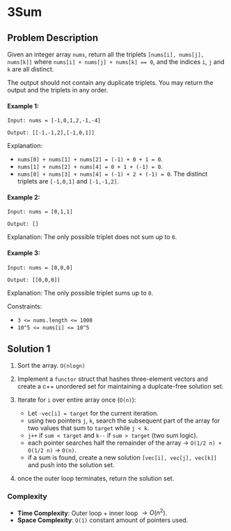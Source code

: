 # 3Sum

## Problem Description

Given an integer array `nums`, return all the triplets `[nums[i], nums[j], nums[k]]` where `nums[i] + nums[j] + nums[k] == 0`, and the indices `i`, `j` and `k` are all distinct.

The output should not contain any duplicate triplets. You may return the output and the triplets in any order.

#### Example 1:
```
Input: nums = [-1,0,1,2,-1,-4]

Output: [[-1,-1,2],[-1,0,1]]
```

Explanation:
- `nums[0] + nums[1] + nums[2] = (-1) + 0 + 1 = 0`.
- `nums[1] + nums[2] + nums[4] = 0 + 1 + (-1) = 0`.
- `nums[0] + nums[3] + nums[4] = (-1) + 2 + (-1) = 0`.
The distinct triplets are `[-1,0,1]` and `[-1,-1,2]`.

#### Example 2:
```
Input: nums = [0,1,1]

Output: []
```
Explanation: The only possible triplet does not sum up to `0`.

#### Example 3:
```
Input: nums = [0,0,0]

Output: [[0,0,0]]
```
Explanation: The only possible triplet sums up to `0`.

Constraints:
- `3 <= nums.length <= 1000`
- `10^5 <= nums[i] <= 10^5`


## Solution 1

1. Sort the array. `O(nlogn)`

2. Implement a `functor` struct that hashes three-element vectors and create a c++ unordered set for maintaining a duplcate-free solution set.

3. Iterate for `i` over entire array once (`O(n)`):
    - Let `-vec[i] = target` for the current iteration.
    - using two pointers `j`, `k`, search the subsequent part of the array for two values that sum to `target` while `j < k`.
    - `j++` if `sum < target` and `k--` if `sum > target` (two sum logic).
    - each pointer searches half the remainder of the array $\rightarrow$ `O(1/2 n) + O(1/2 n)` $\rightarrow$ `O(n)`.
    - if a sum is found, create a new solution `[vec[i], vec[j], vec[k]]` and push into the solution set.
4. once the outer loop terminates, return the solution set.


### Complexity
- **Time Complexity**: Outer loop + inner loop $\rightarrow O(n^2)$.
- **Space Complexity**: `O(1)` constant amount of pointers used.